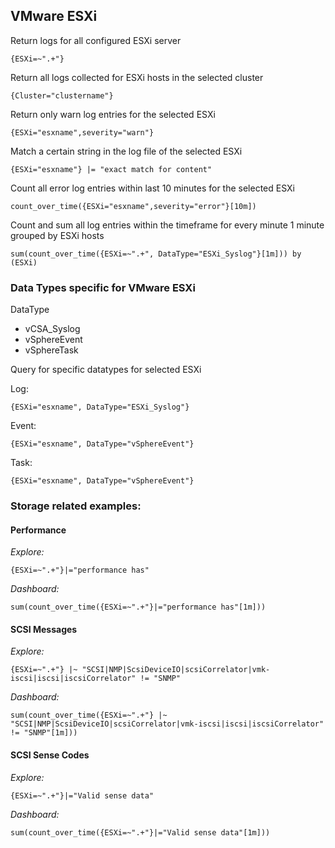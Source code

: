 ## VMware ESXi

Return logs for all configured ESXi server
```
{ESXi=~".+"}
```

Return all logs collected for ESXi hosts in the selected cluster
```
{Cluster="clustername"}
```

Return only warn log entries for the selected ESXi
```
{ESXi="esxname",severity="warn"}
```

Match a certain string in the log file of the selected ESXi
```
{ESXi="esxname"} |= "exact match for content"
```

Count all error log entries within last 10 minutes for the selected ESXi
```
count_over_time({ESXi="esxname",severity="error"}[10m])
```

Count and sum all log entries within the timeframe for every minute 1 minute grouped by ESXi hosts
```
sum(count_over_time({ESXi=~".+", DataType="ESXi_Syslog"}[1m])) by (ESXi)
```

### Data Types specific for VMware ESXi

DataType

* vCSA_Syslog
* vSphereEvent
* vSphereTask

Query for specific datatypes for selected ESXi

Log:
```
{ESXi="esxname", DataType="ESXi_Syslog"}
```

Event:
```
{ESXi="esxname", DataType="vSphereEvent"}
```

Task:
```
{ESXi="esxname", DataType="vSphereEvent"}
```

### Storage related examples:

#### Performance
*Explore:*
```
{ESXi=~".+"}|="performance has"
```

*Dashboard:*
```
sum(count_over_time({ESXi=~".+"}|="performance has"[1m]))
```

#### SCSI Messages
*Explore:*
```
{ESXi=~".+"} |~ "SCSI|NMP|ScsiDeviceIO|scsiCorrelator|vmk-iscsi|iscsi|iscsiCorrelator" != "SNMP"
```

*Dashboard:*
```
sum(count_over_time({ESXi=~".+"} |~ "SCSI|NMP|ScsiDeviceIO|scsiCorrelator|vmk-iscsi|iscsi|iscsiCorrelator" != "SNMP"[1m]))
```

#### SCSI Sense Codes

*Explore:*
```
{ESXi=~".+"}|="Valid sense data"
```


*Dashboard:*
```
sum(count_over_time({ESXi=~".+"}|="Valid sense data"[1m]))
```
